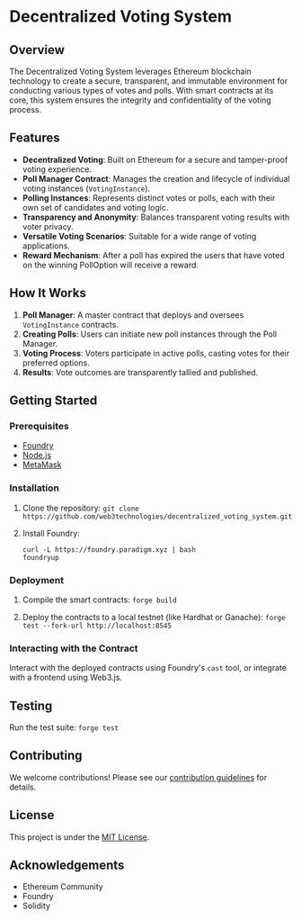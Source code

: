 # Decentralized Voting System

## Overview
The Decentralized Voting System leverages Ethereum blockchain technology to create a secure, transparent, and immutable environment for conducting various types of votes and polls. With smart contracts at its core, this system ensures the integrity and confidentiality of the voting process.

## Features
- **Decentralized Voting**: Built on Ethereum for a secure and tamper-proof voting experience.
- **Poll Manager Contract**: Manages the creation and lifecycle of individual voting instances (`VotingInstance`).
- **Polling Instances**: Represents distinct votes or polls, each with their own set of candidates and voting logic.
- **Transparency and Anonymity**: Balances transparent voting results with voter privacy.
- **Versatile Voting Scenarios**: Suitable for a wide range of voting applications.
- **Reward Mechanism**: After a poll has expired the users that have voted on the winning PollOption will receive a reward. 

## How It Works
1. **Poll Manager**: A master contract that deploys and oversees `VotingInstance` contracts.
2. **Creating Polls**: Users can initiate new poll instances through the Poll Manager.
3. **Voting Process**: Voters participate in active polls, casting votes for their preferred options.
4. **Results**: Vote outcomes are transparently tallied and published.

## Getting Started
### Prerequisites
- [Foundry](https://github.com/foundry-rs/foundry)
- [Node.js](https://nodejs.org/)
- [MetaMask](https://metamask.io/)

### Installation
1. Clone the repository:
    ```git clone https://github.com/web3technologies/decentralized_voting_system.git```

2. Install Foundry:
    ```
    curl -L https://foundry.paradigm.xyz | bash
    foundryup
    ```

### Deployment
1. Compile the smart contracts:
```forge build```

2. Deploy the contracts to a local testnet (like Hardhat or Ganache):
```forge test --fork-url http://localhost:8545```

### Interacting with the Contract
Interact with the deployed contracts using Foundry's `cast` tool, or integrate with a frontend using Web3.js.

## Testing
Run the test suite:
```forge test```

## Contributing
We welcome contributions! Please see our [contribution guidelines](CONTRIBUTING.md) for details.

## License
This project is under the [MIT License](LICENSE).

## Acknowledgements
- Ethereum Community
- Foundry
- Solidity


